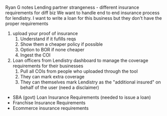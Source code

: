 Ryan G notes
Lending partner strangeness - different insurance requirements for diff biz
We want to handle end to end insurance process for lendistry.
I want to write a loan for this business but they don't have the proper requirements
1. upload your proof of insurance
	1. Understand if it fufills reqs
	2. Show them a cheaper policy if possible
	3. Option to BOR if none cheaper
	4. Ingest the COI 
2. Loan officers from Lendistry dashboard to manage the coverage requirements for their businesses
	1. Pull all COIs from people who uploaded through the tool
	2. They can mark extra coverage 
	3. They can themselves mark Lendistry as the "additional insured" on behalf of the user (need a disclaimer)
- SBA (govt) Loan Insurance Requirements (needed to issue a loan)
- Franchise Insurance Requirements
- Ecommerce insurance requirements